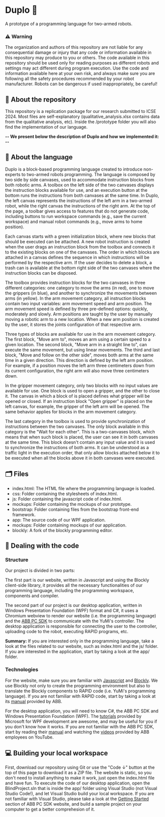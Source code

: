 # Duplo :mechanical_arm:
A prototype of a programming language for two-armed robots.

### :warning: Warning 
The organization and authors of this repository are not liable for any consequential damage or injury that any code or information available in this repository may produce to you or others. The code available in this repository should be used only for reading purposes as different robots and settings may act different during  program execution. Use the code and information available here at your own risk, and always make sure you are following all the safety procedures recommended by your robot manufacturer. Robots can be dangerous if used inappropriately, be careful!

## 📘 About the repository
This repository is a replication package for our research submitted to ICSE 2024. Most files are self-explanatory (qualitative_analysis.xlsx contains data from the qualitative analysis, etc). Inside the /prototype folder you will also find the implementation of our language.

**-- We present below the description of Duplo and how we implemented it: --**

## 📘 About the language
Duplo is a block-based programming language created to introduce non-experts to two-armed robots programming. The language is composed by two side by side canvases, used to accommodate instruction blocks from both robotic arms. A toolbox on the left side of the two canvases displays the instruction blocks available for use, and an execution button at the bottom runs the instructions from both canvases at the same time. In Duplo, the left canvas represents the instructions of the left arm in a two-armed robot, while the right canvas the instructions of the right arm. At the top of the page, a toolbar gives access to features that do not generate code, including buttons to run workspace commands (e.g., save the current workspace) and manual robot commands (e.g., move arms to home position). 

Each canvas starts with a green initialization block, where new blocks that should be executed can be attached. A new robot instruction is created when the user drags an instruction block from the toolbox and connects it to the existing blocks on one of the canvases. The order in which blocks are attached in a canvas defines the sequence in which instructions will be performed by the respective arm. If the user decides to delete a block, a trash can is available at the bottom right side of the two canvases where the instruction blocks can be disposed.

The toolbox provides instruction blocks for the two canvases in three different categories: one category to move the arms (in red), one to move the grippers (in blue), and another to synchronize the movements between arms (in yellow). In the arm movement category, all instruction blocks contain two input variables: arm movement speed and arm position. The arm movement speed is defined by three pre-defined options: quickly, moderately and slowly. Arm positions are taught by the user by manually moving a robotic arm to a new location. When a new arm position is created by the user, it stores the joints configuration of that respective arm.

Three types of blocks are available for use in the arm movement category. The first block, "Move arm to", moves an arm using a certain speed to a given location. The second block, "Move arm in a straight line to", can execute the same movement, but using linear movements. The third and last block, "Move and follow on the other side", moves both arms at the same time in a given direction. This direction is defined by the left arm position. For example, if a position moves the left arm three centimeters down from its current configuration, the right arm will also move three centimeters down.

In the gripper movement category, only two blocks with no input values are available for use. One block is used to open a gripper, and the other to close it. The canvas in which a block of is placed defines what gripper will be opened or closed. If an instruction block "Open gripper" is placed on the left canvas, for example, the gripper of the left arm will be opened. The same behavior applies for blocks in the arm movement category.

The last category in the toolbox is used to provide synchronization of instructions between the two canvases. The only block available in this category is the "Wait for each other". This is a two-canvases block, which means that when such block is placed, the user can see it in both canvases at the same time. This block doesn't contain any input value and it is used to synchronize the instructions of both arms. It can be understood as a traffic light in the execution order, that only allow blocks attached below it to be executed when all the blocks above it in both canvases were executed.

## :card_index_dividers:	Files
- index.html: The HTML file where the programming language is loaded.
- css: Folder containing the stylesheets of index.html.
- js: Folder containing the javascript code of index.html.
- mockups: Folder containing the mockups of our prototype.
- bootstrap: Folder containing files from the bootstrap front-end framework.
- app: The source code of our WPF application.
- mockups: Folder containing mockups of our application.
- blockly: A fork of the blockly programming editor.

## :nut_and_bolt: Dealing with the code

### Structure

Our project is divided in two parts: 

The first part is our website, written in Javascript and using the Blockly client-side library, it provides all the necessary functionalities of our programming language, including the programming workspace, components and compiler.

The second part of our project is our desktop application, written in Windows Presentation Foundation (WPF) format and C#, it uses a Chromium webview to render our website (i.e. the programming language) and the [ABB PC SDK](https://developercenter.robotstudio.com/api/pcsdk/) to communicate with the YuMi's controller. The desktop application is responsible for connecting the user to the controller, uploading code to the robot, executing RAPID programs, etc.

**Summary:** If you are interested only in the programming language, take a look at the files related to our website, such as index.html and the js/ folder. If you are interested in the application, start by taking a look at the app/ folder.

### Technologies

For the website, make sure you are familiar with [Javascript](https://www.javascript.com/) and [Blockly](https://developers.google.com/blockly). We use Blockly not only to create the programming environment but also to translate the Blockly components to RAPID code (i.e. YuMi's programming language). If you are not familiar with RAPID code, start by taking a look at its [manual](https://library.e.abb.com/public/b227fcd260204c4dbeb8a58f8002fe64/Rapid_instructions.pdf?x-sign=f79v/883X1nHGc8fqH+WAJ2F30y/M6TZfYUuPuQpP+jeMBygouyGg+WSj8A9Otry) provided by ABB.

For the desktop application, you will need to know C#, the ABB PC SDK and Windows Presentation Foundation (WPF). The [tutorials](https://docs.microsoft.com/en-us/visualstudio/designers/getting-started-with-wpf) provided by Microsoft for WPF development are awesome, and may be useful for you if you don't know how it works. If you are not familiar with the ABB PC SDK, start by reading their [manual](https://developercenter.robotstudio.com/api/pcsdk/) and watching the [videos](https://www.youtube.com/watch?v=8CZxQxSb5lk) provided by ABB employees on YouTube.

## :computer: Building your local workspace
First, download our repository using Git or use the "Code ↓" button at the top of this page to download it as a ZIP file. The website is static, so you don't need to install anything to make it work, just open the index.html file and have fun. To execute the code of our desktop application, open the BlindProject.sln that is inside the app/ folder using Visual Studio (not Visual Studio Code!), and let Visual Studio build your local workspace. If you are not familiar with Visual Studio, please take a look at the [Getting Started](https://developercenter.robotstudio.com/api/pcsdk/articles/Introduction/GettingStarted.html) section of ABB PC SDK website, and build a sample project on your computer to get a better comprehesion of it.
